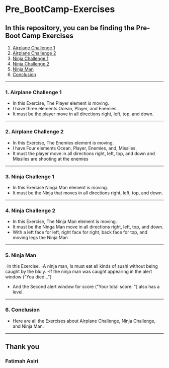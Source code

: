 # Pre_BootCamp-Exercises
In this repository, you can be finding the Pre-Boot Camp Exercises  
--------
1. [Airplane Challenge 1](#Airplane1)
2. [Airplane Challenge 2](#Airplane2)
3. [Ninja Challenge 1](#Ninja1)
4. [Ninja Challenge 2](#Ninja2)
5. [Ninja Man](#Man)
6. [Conclusion](#con)
------
### 1. Airplane Challenge 1 <a name="Airplane1"></a> 
- In this Exercise, The Player element is moving.
- I have three elements Ocean, Player, and Enemies.
- It must be the player move in all directions right, left, top, and down.

------
### 2. Airplane Challenge 2 <a name="Airplane2"></a> 
- In this Exercise, The Enemies element is moving. 
- I have Four elements Ocean, Player, Enemies, and, Missiles.
- It must the player move in all directions right, left, top, and down and Missiles are shooting at the enemies

------
### 3. Ninja Challenge 1 <a name="Ninja1"></a> 
- In this Exercise Ninga Man element is moving.
- It must be the Ninja that moves in all directions right, left, top, and down.

----
### 4. Ninja Challenge 2 <a name="Ninja2"></a> 
- In this Exercise, The Ninja Man element is moving.
- It must be the Ninga Man move in all directions right, left, top, and down.
- With a left face for left, right face for right, back face for top, and moving legs the Ninja Man

----
### 5. Ninja Man <a name="Man"></a> 
-In this Exercise.
-A ninja man, Is must eat all kinds of sushi without being caught by the bluly.
-If the ninja man was caught appearing in the alert window ("You died...")
- And the Second alert window for score ("Your total score: ") also has a level.

------
### 6. Conclusion <a name="con"></a>
- Here are all the Exercises about Airplane Challenge, Ninja Challenge, and  Ninja Man. 

------
## Thank you 
### Fatimah Asiri
